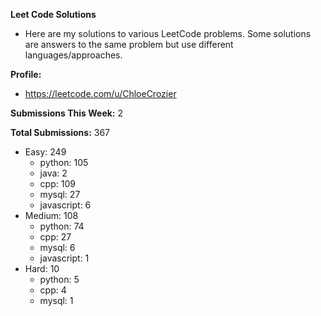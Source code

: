 **Leet Code Solutions**

- Here are my solutions to various LeetCode problems. Some solutions are answers to the same problem but use different languages/approaches.

**Profile:**

- https://leetcode.com/u/ChloeCrozier

**Submissions This Week:** 2

**Total Submissions:** 367
- Easy: 249
  - python: 105
  - java: 2
  - cpp: 109
  - mysql: 27
  - javascript: 6
- Medium: 108
  - python: 74
  - cpp: 27
  - mysql: 6
  - javascript: 1
- Hard: 10
  - python: 5
  - cpp: 4
  - mysql: 1